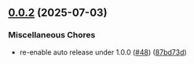 ## [0.0.2](https://github.com/appium/appium-ios-remotexpc/compare/v0.0.1...v0.0.2) (2025-07-03)

### Miscellaneous Chores

* re-enable auto release under 1.0.0 ([#48](https://github.com/appium/appium-ios-remotexpc/issues/48)) ([87bd73d](https://github.com/appium/appium-ios-remotexpc/commit/87bd73de54c30ed2caef4b6ffc3694fb0b1d3f5e))
